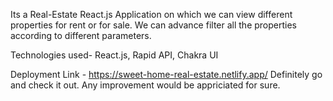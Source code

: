 Its a Real-Estate React.js Application on which we can view different properties for rent or for sale.
We can advance filter all the properties according to different parameters.

Technologies used-
React.js, Rapid API, Chakra UI

Deployment Link - https://sweet-home-real-estate.netlify.app/
Definitely go and check it out. Any improvement would be appriciated for sure.
